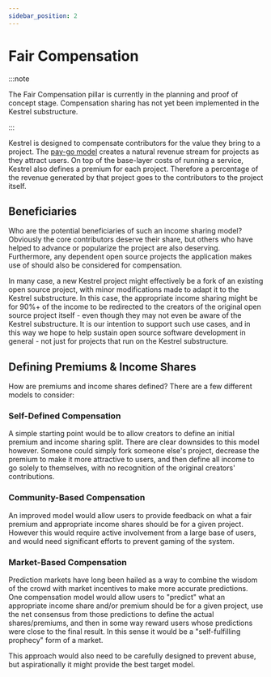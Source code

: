 ```yaml
---
sidebar_position: 2
---
```

# Fair Compensation

:::note

The Fair Compensation pillar is currently in the planning and proof of 
concept stage. Compensation sharing has not yet been implemented in the 
Kestrel substructure.

:::

Kestrel is designed to compensate contributors for the value they bring to a 
project. The [pay-go model](paygo) creates a natural revenue stream for 
projects as they attract users. On top of the base-layer costs of running a 
service, Kestrel also defines a premium for each project. Therefore a 
percentage of the revenue generated by that project goes to the contributors 
to the project itself.

## Beneficiaries

Who are the potential beneficiaries of such an income sharing model? 
Obviously the core contributors deserve their share, but others who have 
helped to advance or popularize the project are also deserving. Furthermore, 
any dependent open source projects the application makes use of should also 
be considered for compensation.

In many case, a new Kestrel project might effectively be a fork of an 
existing open source project, with minor modifications made to adapt it to 
the Kestrel substructure. In this case, the appropriate income sharing might 
be for 90%+ of the income to be redirected to the creators of the original 
open source project itself - even though they may not even be aware of the 
Kestrel substructure. It is our intention to support such use cases, and in 
this way we hope to help sustain open source software development in general -
not just for projects that run on the Kestrel substructure. 

## Defining Premiums & Income Shares

How are premiums and income shares defined? There are a few different models 
to consider:

### Self-Defined Compensation

A simple starting point would be to allow creators to define an initial 
premium and income sharing split. There are clear downsides to this model 
however. Someone could simply fork someone else's project, decrease the 
premium to make it more attractive to 
users, and then define all income to go solely to themselves, with no 
recognition of the original creators' contributions.

### Community-Based Compensation

An improved model would allow users to provide feedback on what a fair 
premium and appropriate income shares should be for a given project. However 
this would require active involvement from a large base of users, and would 
need significant efforts to prevent gaming of the system.

### Market-Based Compensation

Prediction markets have long been hailed as a way to combine the wisdom of 
the crowd with market incentives to make more accurate predictions. One 
compensation
model would allow users to "predict" what an appropriate income share and/or 
premium should be for a given project, use the net consensus from those 
predictions to define the actual shares/premiums, and then in some way 
reward users whose predictions were close to the final result. In this sense 
it would be a "self-fulfilling prophecy" form of a market.

This approach would also need to be carefully designed to prevent abuse, but 
aspirationally it might provide the best target model.